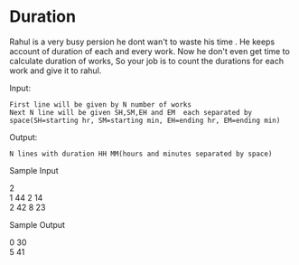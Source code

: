 # Duration

Rahul is a very busy persion he dont wan't to waste his time . He keeps account of duration of each and every work. Now he don't even get time to calculate duration of works, So your job is to count the durations for each work and give it to rahul.

 

Input:

    First line will be given by N number of works
    Next N line will be given SH,SM,EH and EM  each separated by space(SH=starting hr, SM=starting min, EH=ending hr, EM=ending min)

Output:

    N lines with duration HH MM(hours and minutes separated by space)

Sample Input

2\
1 44 2 14\
2 42 8 23

Sample Output

0 30\
5 41
